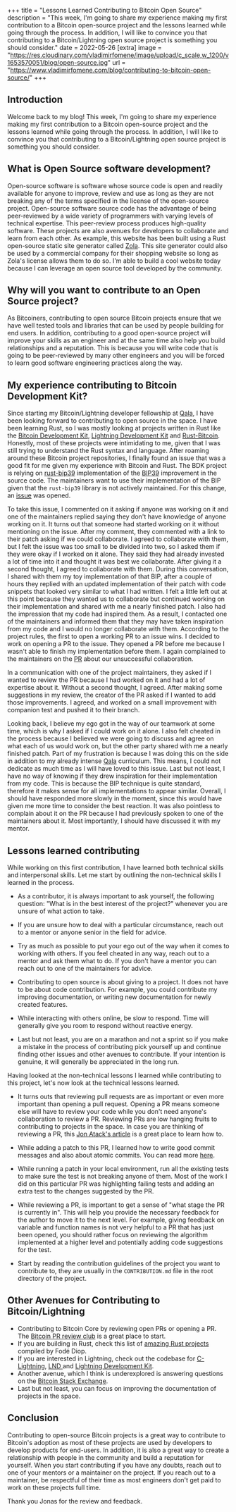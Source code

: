 +++
title = "Lessons Learned Contributing to Bitcoin Open Source"
description = "This week, I'm going to share my experience making my first contribution to a Bitcoin open-source project and the lessons learned while going through the process. In addition, I will like to convince you that contributing to a Bitcoin/Lightning open source project is something you should consider."
date = 2022-05-26
[extra]
	image = "https://res.cloudinary.com/vladimirfomene/image/upload/c_scale,w_1200/v1653570051/blog/open-source.jpg" 
	url =  "https://www.vladimirfomene.com/blog/contributing-to-bitcoin-open-source/"
+++

## Introduction

Welcome back to my blog! This week, I'm going to share my experience making my first contribution to a Bitcoin open-source project and the lessons learned while going through the process. In addition, I will like to convince you that contributing to a Bitcoin/Lightning open source project is something you should consider. 

## What is Open Source software development?

Open-source software is software whose source code is open and readily available for anyone to improve, review and use as long as they are not breaking any of the terms specified in the license of the open-source project. Open-source software source code has the advantage of being peer-reviewed by a wide variety of programmers with varying levels of technical expertise. This peer-review process produces high-quality software. These projects are also avenues for developers to collaborate and learn from each other. As example, this website has been built using a Rust open-source static site generator called [Zola](https://github.com/getzola/zola). This site generator could also be used by a commercial company for their shopping website so long as Zola's license allows them to do so. I'm able to build a cool website today because I can leverage an open source tool developed by the community.

## Why will you want to contribute to an Open Source project?

As Bitcoiners, contributing to open source Bitcoin projects ensure that we have well tested tools and libraries that can be used by people building for end users. In addition,  contributing to a good open-source project will improve your skills as an engineer and at the same time also help you build relationships and a reputation. This is because you will write code that is going to be peer-reviewed by many other engineers and you will be forced to learn good software engineering practices along the way.

##  My experience contributing to Bitcoin Development Kit?

Since starting my Bitcoin/Lightning developer fellowship at [Qala](https://qala.dev/), I have been looking forward to contributing to open source in the space. I have been learning Rust, so I was mostly looking at projects written in Rust like the [Bitcoin Development Kit](https://bitcoindevkit.org/), [Lightning Development Kit](https://lightningdevkit.org/) and [Rust-Bitcoin](https://github.com/rust-bitcoin/rust-bitcoin). Honestly, most of these projects were intimidating to me, given that I was still trying to understand the Rust syntax and language. After roaming around these Bitcoin project repositories, I finally found an issue that was a good fit for me given my experience with Bitcoin and Rust. The BDK project is relying on [rust-bip39](https://github.com/rust-bitcoin/rust-bip39) implementation of the [BIP39](https://github.com/bitcoin/bips/blob/master/bip-0039.mediawiki) improvement in the source code. The maintainers want to use their implementation of the BIP given that the `rust-bip39` library is not actively maintained. For this change, an [issue](https://github.com/bitcoindevkit/bdk/issues/561) was opened.

To take this issue, I commented on it asking if anyone was working on it and one of the maintainers replied saying they don't have knowledge of anyone working on it. It turns out that someone had started working on it without mentioning on the issue. After my comment, they commented with a link to their patch asking if we could collaborate. I agreed to collaborate with them, but I felt the issue was too small to be divided into two, so I asked them if they were okay if I worked on it alone. They said they had already invested a lot of time into it and thought it was best we collaborate. After giving it a second thought, I agreed to collaborate with them. During this conversation, I shared with them my toy implementation of that BIP, after a couple of hours they replied with an updated implementation of their patch with code snippets that looked very similar to what I had written. I felt a little left out at this point because they wanted us to collaborate but continued working on their implementation and shared with me a nearly finished patch. I also had the impression that my code had inspired them.  As a result, I contacted one of the maintainers and informed them that they may have taken inspiration from my code and I would no longer collaborate with them. According to the project rules, the first to open a working PR to an issue wins. I decided to work on opening a PR to the issue. They opened a PR before me because I wasn't able to finish my implementation before them. I again complained to the maintainers on the [PR](https://github.com/bitcoindevkit/bdk/pull/607) about our unsuccessful collaboration. 

In a communication with one of the project maintainers, they asked if I wanted to review the PR because I had worked on it and had a lot of expertise about it. Without a second thought, I agreed. After making some suggestions in my review, the creator of the PR asked if I wanted to add those improvements. I agreed, and worked on a small improvement with companion test and pushed it to their branch. 

Looking back, I believe my ego got in the way of our teamwork at some time, which is why I asked if I could work on it alone. I also felt cheated in the process because I believed we were going to discuss and agree on what each of us would work on, but the other party shared with me a nearly finished patch. Part of my frustration is because I was doing this on the side in addition to my already intense [Qala](https://qala.dev/) curriculum. This means, I could not dedicate as much time as I will have loved to this issue. Last but not least, I have no way of knowing if they drew inspiration for their implementation from my code. This is because the BIP technique is quite standard, therefore it makes sense for all implementations to appear similar. Overall, I should have responded more slowly in the moment, since this would have given me more time to consider the best reaction. It was also pointless to complain about it on the PR because I had previously spoken to one of the maintainers about it. Most importantly, I should have discussed it with my mentor.


## Lessons learned contributing

While working on this first contribution, I have learned both technical skills and interpersonal skills. Let me start by outlining the non-technical skills I learned in the process.

* As a contributor, it is always important to ask yourself, the following question: "What is in the best interest of the project?" whenever you are unsure of what action to take. 

* If you are unsure how to deal with a particular circumstance, reach out to a mentor or anyone senior in the field for advice.

* Try as much as possible to put your ego out of the way when it comes to working with others. If you feel cheated in any way, reach out to a mentor and ask them what to do. If you don't have a mentor you can reach out to one of the maintainers for advice.

* Contributing to open source is about giving to a project. It does not have to be about code contribution. For example, you could contribute my improving documentation, or writing new documentation for newly created features.

* While interacting with others online, be slow to respond. Time will generally give you room to respond without reactive energy.

* Last but not least, you are on a marathon and not a sprint so if you make a mistake in the process of contributing pick yourself up and continue finding other issues and other avenues to contribute. If your intention is genuine, it will generally be appreciated in the long run. 

Having looked at the non-technical lessons I learned while contributing to this project, let's now look at the technical lessons learned.

* It turns outs that reviewing pull requests are as important or even more important than opening a pull request. Opening a PR means someone else will have to review your code while you don't need anyone's collaboration to review a PR. Reviewing PRs are low hanging fruits to contributing to projects in the space. In case you are thinking of reviewing a PR, this [Jon Atack's article](https://jonatack.github.io/articles/how-to-review-pull-requests-in-bitcoin-core) is a great place to learn how to. 

* While adding a patch to this PR, I learned how to write good commit messages and also about atomic commits. You can read more [here](https://cbea.ms/git-commit/).

* While running a patch in your local environment, run all the existing tests to make sure the test is not breaking anyone of them. Most of the work I did on this particular PR was highlighting failing tests and adding an extra test to the changes suggested by the PR.

* While reviewing a PR, is important to get a sense of "what stage the PR is currently in". This will help you provide the necessary feedback for the author to move it to the next level. For example, giving feedback on variable and function names is not very helpful to a PR that has just been opened, you should rather focus on reviewing the algorithm implemented at a higher level and potentially adding code suggestions for the test.

* Start by reading the contribution guidelines of the project you want to contribute to, they are usually in the `CONTRIBUTION.md` file in the root directory of the project.



## Other Avenues for Contributing to Bitcoin/Lightning

* Contributing to Bitcoin Core by reviewing open PRs or opening a PR. The [Bitcoin PR review club](https://bitcoincore.reviews/) is a great place to start.
* If you are building in Rust, check this list of [amazing Rust projects](https://github.com/BitcoinDevelopersAcademy/awesome-rust-bitcoin) compiled by Fodé Diop.
* If you are interested in Lightning, check out the codebase for [C-Lightning](https://github.com/ElementsProject/lightning), [LND ](https://github.com/lightningnetwork/lnd) and [Lightning Development Kit](https://lightningdevkit.org/).
* Another avenue, which I think is underexplored is answering questions on the [Bitcoin Stack Exchange](https://bitcoin.stackexchange.com/).
* Last but not least, you can focus on improving the documentation of projects in the space.


## Conclusion

Contributing to open-source Bitcoin projects is a great way to contribute to Bitcoin's adoption as most of these projects are used by developers to develop products for end-users. In addition, it is also a great way to create a relationship with people in the community and build a reputation for yourself. When you start contributing if you have any doubts, reach out to one of your mentors or a maintainer on the project. If you reach out to a maintainer, be respectful of their time as most engineers don't get paid to work on these projects full time. 

Thank you Jonas for the review and feedback.